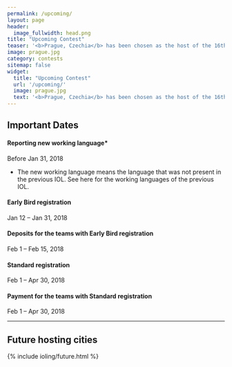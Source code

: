 ```yaml
---
permalink: /upcoming/
layout: page
header:
  image_fullwidth: head.png
title: "Upcoming Contest"
teaser: '<b>Prague, Czechia</b> has been chosen as the host of the 16th International Linguistics Olympiad on July 26-30th, 2018. You can find the official website <a href="http://iol.ff.cuni.cz/">here</a>.'
image: prague.jpg
category: contests
sitemap: false
widget:
  title: "Upcoming Contest"
  url: '/upcoming/'
  image: prague.jpg
  text: '<b>Prague, Czechia</b> has been chosen as the host of the 16th International Linguistics Olympiad on July 26-30th, 2018. You can find the official website <a href="http://iol.ff.cuni.cz/">here</a>.'
---
```


## Important Dates

#### Reporting new working language*
Before Jan 31, 2018

* The new working language means the language that was not present in the previous IOL. See here for the working languages of the previous IOL.

#### Early Bird registration
Jan 12 – Jan 31, 2018

#### Deposits for the teams with Early Bird registration
Feb 1 – Feb 15, 2018

#### Standard registration
Feb 1 – Apr 30, 2018

#### Payment for the teams with Standard registration
Feb 1 – Apr 30, 2018

---

## Future hosting cities

<p />

{% include ioling/future.html %}